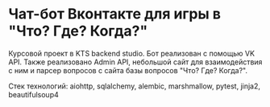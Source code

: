 # Чат-бот Вконтакте для игры в "Что? Где? Когда?"
Курсовой проект в KTS backend studio. Бот реализован с помощью VK API. Также реализовано Admin API, небольшой сайт для взаимодействия с ним и парсер вопросов с сайта базы вопросов "Что? Где? Когда?".

Стек технологий: aiohttp, sqlalchemy, alembic, marshmallow, pytest, jinja2, beautifulsoup4
